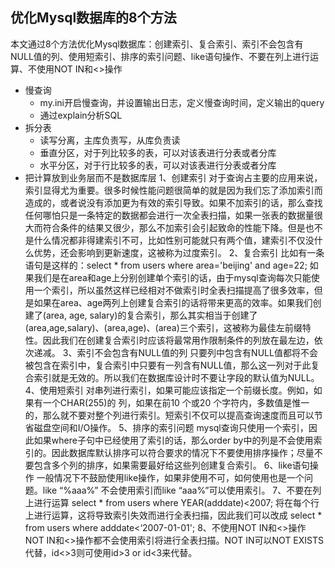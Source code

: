 优化Mysql数据库的8个方法
---
本文通过8个方法优化Mysql数据库：创建索引、复合索引、索引不会包含有NULL值的列、使用短索引、排序的索引问题、like语句操作、不要在列上进行运算、不使用NOT IN和<>操作
- 慢查询
  - my.ini开启慢查询，并设置输出日志，定义慢查询时间，定义输出的query
  - 通过explain分析SQL
- 拆分表
  - 读写分离，主库负责写，从库负责读
  - 垂直分区，对于列比较多的表，可以对该表进行分表或者分库
  - 水平分区，对于行比较多的表，可以对该表进行分表或者分库
- 把计算放到业务层而不是数据库层
1、创建索引
对于查询占主要的应用来说，索引显得尤为重要。很多时候性能问题很简单的就是因为我们忘了添加索引而造成的，或者说没有添加更为有效的索引导致。如果不加索引的话，那么查找任何哪怕只是一条特定的数据都会进行一次全表扫描，如果一张表的数据量很大而符合条件的结果又很少，那么不加索引会引起致命的性能下降。但是也不是什么情况都非得建索引不可，比如性别可能就只有两个值，建索引不仅没什么优势，还会影响到更新速度，这被称为过度索引。
2、复合索引
比如有一条语句是这样的：select * from users where area='beijing' and age=22;
如果我们是在area和age上分别创建单个索引的话，由于mysql查询每次只能使用一个索引，所以虽然这样已经相对不做索引时全表扫描提高了很多效率，但是如果在area、age两列上创建复合索引的话将带来更高的效率。如果我们创建了(area, age, salary)的复合索引，那么其实相当于创建了(area,age,salary)、(area,age)、(area)三个索引，这被称为最佳左前缀特性。因此我们在创建复合索引时应该将最常用作限制条件的列放在最左边，依次递减。
3、索引不会包含有NULL值的列
只要列中包含有NULL值都将不会被包含在索引中，复合索引中只要有一列含有NULL值，那么这一列对于此复合索引就是无效的。所以我们在数据库设计时不要让字段的默认值为NULL。
4、使用短索引
对串列进行索引，如果可能应该指定一个前缀长度。例如，如果有一个CHAR(255)的 列，如果在前10 个或20 个字符内，多数值是惟一的，那么就不要对整个列进行索引。短索引不仅可以提高查询速度而且可以节省磁盘空间和I/O操作。
5、排序的索引问题
mysql查询只使用一个索引，因此如果where子句中已经使用了索引的话，那么order by中的列是不会使用索引的。因此数据库默认排序可以符合要求的情况下不要使用排序操作；尽量不要包含多个列的排序，如果需要最好给这些列创建复合索引。
6、like语句操作
一般情况下不鼓励使用like操作，如果非使用不可，如何使用也是一个问题。like “%aaa%” 不会使用索引而like “aaa%”可以使用索引。
7、不要在列上进行运算
select * from users where YEAR(adddate)<2007;
将在每个行上进行运算，这将导致索引失效而进行全表扫描，因此我们可以改成
select * from users where adddate<‘2007-01-01';
8、不使用NOT IN和<>操作
NOT IN和<>操作都不会使用索引将进行全表扫描。NOT IN可以NOT EXISTS代替，id<>3则可使用id>3 or id<3来代替。
